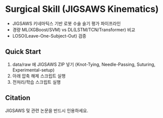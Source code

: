 # Surgical Skill (JIGSAWS Kinematics)
- JIGSAWS 키네마틱스 기반 로봇 수술 술기 평가 파이프라인
- 경량 ML(XGBoost/SVM) vs DL(LSTM/TCN/Transformer) 비교
- LOSO(Leave-One-Subject-Out) 검증

## Quick Start
1) data/raw 에 JIGSAWS ZIP 넣기 (Knot-Tying, Needle-Passing, Suturing, Experimental-setup)
2) 아래 압축 해제 스크립트 실행
3) 전처리/학습 스크립트 실행

## Citation
JIGSAWS 및 관련 논문을 반드시 인용하세요.
